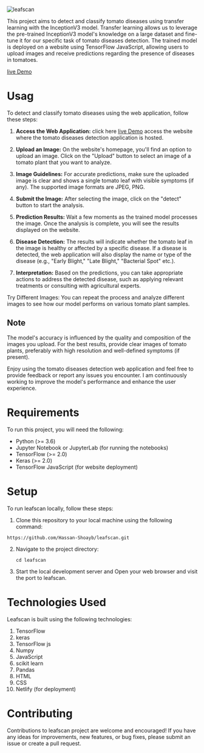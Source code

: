![leafscan](https://socialify.git.ci/Hassan-Shoayb/leafscan/image?description=1&descriptionEditable=A%20project%20that%20demonstrates%20the%20application%20of%20machine%20learning%20and%20transfer%20learning%20techniques%20to%20identify%20diseases%20in%20tomato%20leaves.&forks=1&issues=1&name=1&owner=1&stargazers=1&theme=Light)

This project aims to detect and classify tomato diseases using transfer learning with the InceptionV3 model. Transfer learning allows us to leverage the pre-trained InceptionV3 model's knowledge on a large dataset and fine-tune it for our specific task of tomato diseases detection. The trained model is deployed on a website using TensorFlow JavaScript, allowing users to upload images and receive predictions regarding the presence of diseases in tomatoes.

[live Demo](https://leafscan.netlify.app//)

# Usag
To detect and classify tomato diseases using the web application, follow these steps:

1. **Access the Web Application:** click here [live Demo](https://leafscan.netlify.app//) access the website where the tomato diseases detection application is hosted.

2. **Upload an Image:** On the website's homepage, you'll find an option to upload an image. Click on the "Upload" button to select an image of a tomato plant that you want to analyze.

3. **Image Guidelines:** For accurate predictions, make sure the uploaded image is clear and shows a single tomato leaf with visible symptoms (if any). The supported image formats are JPEG, PNG.

4. **Submit the Image:** After selecting the image, click on the "detect" button to start the analysis.

5. **Prediction Results:** Wait a few moments as the trained model processes the image. Once the analysis is complete, you will see the results displayed on the website.

6. **Disease Detection:** The results will indicate whether the tomato leaf in the image is healthy or affected by a specific disease. If a disease is detected, the web application will also display the name or type of the disease (e.g., "Early Blight," "Late Blight," "Bacterial Spot" etc.).

7. **Interpretation:** Based on the predictions, you can take appropriate actions to address the detected disease, such as applying relevant treatments or consulting with agricultural experts.

Try Different Images: You can repeat the process and analyze different images to see how our model performs on various tomato plant samples.

## Note
The model's accuracy is influenced by the quality and composition of the images you upload. For the best results, provide clear images of tomato plants, preferably with high resolution and well-defined symptoms (if present).

Enjoy using the tomato diseases detection web application and feel free to provide feedback or report any issues you encounter. I am continuously working to improve the model's performance and enhance the user experience.

# Requirements
To run this project, you will need the following:

* Python (>= 3.6)
* Jupyter Notebook or JupyterLab (for running the notebooks)
* TensorFlow (>= 2.0)
* Keras (>= 2.0)
* TensorFlow JavaScript (for website deployment)

# Setup
To run leafscan locally, follow these steps:
1. Clone this repository to your local machine using the following command:
```
https://github.com/Hassan-Shoayb/leafscan.git
```

2. Navigate to the project directory:
   ```
   cd leafscan
   ```
3. Start the local development server and Open your web browser and visit the port to leafscan.

# Technologies Used
Leafscan is built using the following technologies:

1. TensorFlow
2. keras
3. TensorFlow js
4. Numpy
5. JavaScript
6. scikit learn
7. Pandas
8. HTML
9. CSS
10. Netlify (for deployment)

# Contributing
Contributions to leafscan project are welcome and encouraged! If you have any ideas for improvements, new features, or bug fixes, please submit an issue or create a pull request.

